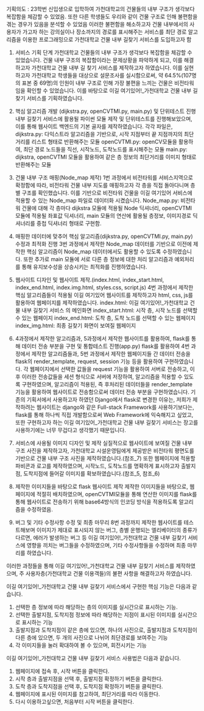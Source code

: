 기획의도 :
23학번 신입생으로 입학하여 가천대학교의 건물들의 내부 구조가 생각보다 복잡함을 체감할 수 있었음. 또한 다른 학생들도 우리와 같이 건물 구조로 인해 불편함을 겪는 경우가 있음을 분석할 수 있었음
이러한 불편함을 해소하고자 건물 내부에서의 사용자가 가고자 하는 강의실이나 장소까지의 경로를 표시해주는 서비스를 최단 경로 알고리즘을 이용한 프로그래밍으로 가천대학교 건물 내부 길찾기 서비스를 도입하고자 함


1. 서비스 기획 단계
가천대학교 건물들의 내부 구조가 생각보다 복잡함을 체감할 수 있었습니다.
건물 내부 구조의 복잡함이라는 문제상황을 파악하게 되고, 이를 해결하고자 가천대학교 건물 내부 길 찾기 서비스를 제작하고자 하였습니다. 이를 실현하고자 가천대학교 학생들을 대상으로 설문조사를 실시함으로써,
약 64.5%(107명의 표본 중 69명)의 인원이 내부 구조로 인해 가장 불편을 느끼는 건물은 비전타워임을 확인할 수 있었습니다.
이를 바탕으로 이길 여기있어!_가천대학교 건물 내부 길 찾기 서비스를 기획하였습니다.

2. 핵심 알고리즘 개발 (dijkstra.py, openCVTMI.py, main.py) 및 단위테스트 진행
내부 길찾기 서비스에 활용될 파이썬 모듈 제작 및 단위테스트를 진행해보았으며, 이를 통해 웹사이트 백엔드의 기본 골자를 제작하였습니다.
각각 파일은,
dijkstra.py: 다익스트라 알고리즘을 기반으로, 시작 지점부터 끝 지점까지의 최단 거리를 리스트 형태로 반환해주는 모듈
openCVTMI.py: openCV모듈을 활용하여, 최단 경로 노드들을 직선, 시작노드, 도착노드를 표시해주는 모듈
main.py: dijkstra, openCVTMI 모듈을 활용하여 같은 층 정보의 최단거리를 이미지 형태로 반환해주는 모듈

3. 건물 내부 구조 매핑(Node_map 제작)
1번 과정에서 비전타워를 서비스지역으로 확정함에 따라, 비전타워 건물 내부 지도를 매핑하고자 각 층을 직접 돌아다니며 층별 구조를 확인했습니다.
이를 기반으로 비전타워 건물을 이길 여기있어 서비스에 적용할 수 있는 Node_map 파일로 데이터화 시켰습니다.
Node_map.py: 비전타워 건물에 대해 각 층마다 dijkstra 모듈에 적용될 Node 딕셔너리, openCVTMI 모듈에 적용될 좌표값 딕셔너리, main 모듈의 연산에 활용될 층정보, 이미지경로 딕셔너리를 중첩 딕셔너리 형태로 구현함.

4. 매핑한 데이터에 맞추어 핵심 알고리즘(dijkstra.py, openCVTMI.py, main.py) 수정과 최적화 진행
3번 과정에서 제작한 Node_map 데이터를 기반으로 이전에 제작한 핵심 알고리즘이 Node_map 데이터에서도 활용할 수 있도록 수정하였습니다.
또한 추가로 main 모듈에 서로 다른 층 정보에 대한 처리 알고리즘과 예외처리를 통해 유지보수성을 상승시키는 최적화를 진행하였습니다.

5. 웹사이트 디자인 및 웹사이트 제작.(index.html, index_start.html, index_end.html, index.img.html, styles.css, script.js)
4번 과정에서 제작한 핵심 알고리즘들이 적용될 이길 여기있어 웹사이트를 제작하고자 html, css, js를 활용하여 웹페이지를 제작하였습니다.
index.html: 이길 여기있어!_가천대학교 건물 내부 길찾기 서비스 의 메인화면
index_start.html: 시작 층, 시작 노드를 선택할 수 있는 웹페이지 
index_end.html: 도착 층, 도착 노드를 선택할 수 있는 웹페이지
index_img.html: 최종 길찾기 화면이 보여질 웹페이지

6. 4과정에서 제작한 알고리즘과, 5과정에서 제작한 웹사이트를 활용하여, flask를 통해 데이터 전송 부분을 구현 및 통합테스트 진행(app.py)
flask를 활용하여 4번 과정에서 제작한 알고리즘들과, 5번 과정에서 제작한 웹페이지들 간 데이터 전송을 flask의 render_template, request, session 기능 등을 활용하여 구현하였습니다.
각 웹페이지에서 선택한 값들을 request 기능을 활용하여 서버로 전송하고, 이후 이러한 전송값들을 세션 형식으로 서버에 저장하여, 알고리즘을 적용할 수 있도록 구현하였으며,
알고리즘이 적용된, 즉 후처리된 데이터들을 render_template 기능을 활용하여 웹사이트로 전송함으로써 데이터 전송 부분을 구현하였습니다.
기존의 기획서에서 사용하고자 하였던 Django에서 flask로 변경한 이유는, 저희가 제작하려는 웹사이트는 django와 같은 Full-stack Framework를 사용하기보다는, flask를 통해 하나씩 직접 개발함으로써 Web Framework에 익숙해지고 싶었고, 또한 구현하고자 하는 이길 여기있어_가천대학교 건물 내부 길찾기 서비스는 장고를 사용하기에는 너무 무겁다고 생각했기 때문입니다.

7. 서비스에 사용될 이미지 디자인 및 제작
실질적으로 웹사이트에 보여질 건물 내부 구조 사진을 제작하고자, 가천대학교 시설운영팀에게 제공받은 비전타워 평면도를 기반으로 건물 내부 구조 사진을 제작하였습니다.(참조_7)
또한 웹페이지에 적용할 파비콘과 로고를 제작하였으며, 시작노드, 도착노드를 명확하게 표시하고자 출발지점, 도착지점에 들어갈 이미지를 확보하였습니다.(참조_5, 참조_6)

8. 제작한 이미지들을 바탕으로 flask 웹사이트 제작
제작한 이미지들을 바탕으로, 웹페이지에 적절히 배치하였으며, openCVTMI모듈을 통해 연산한 이미지를 flask를 통해 웹사이트로 전송하기 위해 base64방식의 인코딩 방식을 적용하도록 알고리즘을 수정하였음.

9. 버그 및 기타 수정사항 수정 및 최종 마무리
8번 과정까지 제작한 웹사이트를 테스트해보며 이미지가 제대로 표시되지 않는 버그, 층별 운행되는 엘리베이터의 종류가 다르면, 에러가 발생하는 버그 등 이길 여기있어!_가천대학교 건물 내부 길찾기 서비스에 영향을 끼치는 버그들을 수정하였으며, 기타 수정사항들을 수정하며 최종 마무리를 하였습니다.


이러한 과정들을 통해 이길 여기있어!_가천대학교 건물 내부 길찾기 서비스를 제작하였으며, 주 사용자층(가천대학교 건물 이용객들)의 불편 사항을 해결하고자 하였습니다.


이길 여기있어!_가천대학교 건물 내부 길찾기 서비스에서 구현한 핵심 기능은 다음과 같습니다.
1. 선택한 층 정보에 따라 해당하는 층의 이미지를 실시간으로 표시하는 기능.
2. 선택한 출발지점, 도착지점 정보에 따라 해당하는 지점이 표시된 이미지를 실시간으로 표시하는 기능
3. 출발지점과 도착지점이 같은 층에 있으면, 하나의 사진으로, 출발지점과 도착지점이 다른 층에 있으면, 두 개의 사진으로 나뉘어 최단경로를 보여주는 기능
4. 각 이미지들을 눌러 확대하여 볼 수 있으며, 회전시키는 기능

이길 여기있어!_가천대학교 건물 내부 길찾기 서비스 사용법은 다음과 같습니다.
1. 웹페이지에 접속 후, 시작 버튼을 클릭한다.
2. 시작 층과 출발지점을 선택 후, 출발지점 확정하기 버튼을 클릭한다.
3. 도착 층과 도착지점을 선택 후, 도착지점 확정하기 버튼을 클릭한다.
4. 웹페이지에 표시된 이미지를 참고하여, 최단거리를 따라 이동한다.
5. 다시 이용하고싶으면, 처음부터 시작 버튼을 클릭한다.
